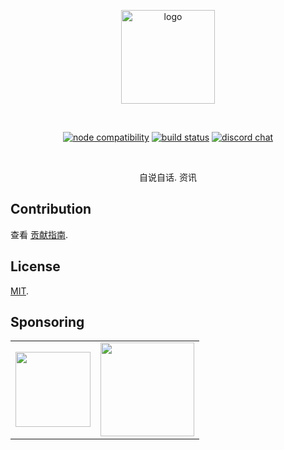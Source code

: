 <p align="center">
  <a href="https://self-talk.deno.dev" target="_blank" rel="noopener noreferrer">
    <img width="150" src="https://cdn.jsdelivr.net/gh/innocces/st/static/img/st.png" alt=" logo" />
  </a>
</p>
<br />
<p align="center">
  <a href="https://nodejs.org/en/about/releases/"><img src="https://img.shields.io/node/v/@innocces/st" alt="node compatibility"></a>
  <a href="https://github.com/innocces/st/actions/workflows/deploy-deno.yml"><img src="https://github.com/innocces/st/actions/workflows/deploy-deno.yml/badge.svg?branch=main" alt="build status"></a>
  <a href="https://discord.gg/N82HK72uJk"><img src="https://img.shields.io/badge/chat-discord-blue?style=flat&logo=discord" alt="discord chat"></a>
</p>
<br />
<div align="center">
  <p>自说自话. 资讯<p>
</div>

## Contribution

查看 [贡献指南](CONTRIBUTING.md).

## License

[MIT](LICENSE).

## Sponsoring

<table>
  <tr align="center">
    <td>
      <a href="https://www.buymeacoffee.com/innocces" target="_blank">
        <img width="120" src="https://api.iconify.design/simple-icons:buymeacoffee.svg">
      </a>
    </td>
    <td>
      <a href="https://afdian.net/a/innocces" target="_blank">
        <img width="150" src="https://cdn.jsdelivr.net/gh/innocces/DrawingBed/2022-12-04/1670124736895-afdian.png">
      </a>
    </td>
  </tr>
</table>
